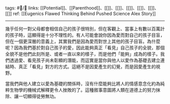 tags: #📝️/🌲️ 
links: [[Potential]]、[[Parenthood]]、[[]]、[[]]、[[]]、[[]]、[[]]、[[]]
ref: 
[[Eugenics Flawed Thinking Behind Pushed Science  Alex Story]]

---
幾乎任何一對父母都會相信自己的孩子很特別，但在客觀上、當事上有數以百萬計的孩子時，這顯得是十分不理性的。有人可能會說你因為愛而對自己的孩子目盲，但在一個更深層的意義上，其實我們是因為愛而對世上其他的孩子目盲。為什麼呢？因為我們基於對自己孩子的愛，因此能夠真正「看見」自己孩子的全貌，那個全貌不是他們此刻所是、或者一直以來的樣子，而是他們「能夠」成為的樣子。我們透過愛、看見孩子尚未彰顯的潛能，而這實是當你與他人以愛作為基礎去建立連結時、真正「看見」對方的方式。這絕不是因愛產生的幻覺，而是因愛產生的視野。

當我們與他人建立以愛為基礎的關係時，沒有什麼能夠比將人的情感意念化約為純粹生物學的機械式解釋更令人挫敗的了。這種敘事意圖將人類在道德上的努力抹除、讓一切顯得徒勞無功。
